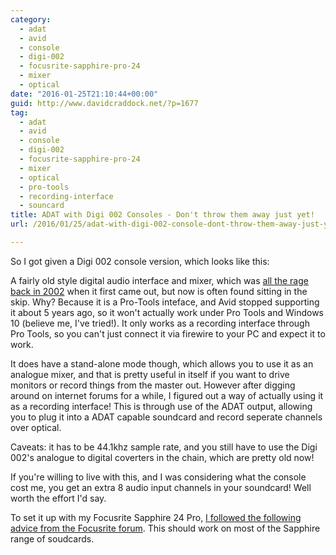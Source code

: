 ```yaml
---
category:
  - adat
  - avid
  - console
  - digi-002
  - focusrite-sapphire-pro-24
  - mixer
  - optical
date: "2016-01-25T21:10:44+00:00"
guid: http://www.davidcraddock.net/?p=1677
tag:
  - adat
  - avid
  - console
  - digi-002
  - focusrite-sapphire-pro-24
  - mixer
  - optical
  - pro-tools
  - recording-interface
  - souncard
title: ADAT with Digi 002 Consoles - Don't throw them away just yet!
url: /2016/01/25/adat-with-digi-002-console-dont-throw-them-away-just-yet/

---
```

So I got given a Digi 002 console version, which looks like this:

A fairly old style digital audio interface and mixer, which was [all the rage back in 2002](http://www.soundonsound.com/sos/dec02/articles/digi002.asp) when it first came out, but now is often found sitting in the skip. Why? Because it is a Pro-Tools inteface, and Avid stopped supporting it about 5 years ago, so it won't actually work under Pro Tools and Windows 10 (believe me, I've tried!). It only works as a recording interface through Pro Tools, so you can't just connect it via firewire to your PC and expect it to work.

It does have a stand-alone mode though, which allows you to use it as an analogue mixer, and that is pretty useful in itself if you want to drive monitors or record things from the master out. However after digging around on internet forums for a while, I figured out a way of actually using it as a recording interface! This is through use of the ADAT output, allowing you to plug it into a ADAT capable soundcard and record seperate channels over optical.

Caveats: it has to be 44.1khz sample rate, and you still have to use the Digi 002's analogue to digital coverters in the chain, which are pretty old now!

If you're willing to live with this, and I was considering what the console cost me, you get an extra 8 audio input channels in your soundcard! Well worth the effort I'd say.

To set it up with my Focusrite Sapphire 24 Pro, [I followed the following advice from the Focusrite forum](http://us.focusrite.com/answerbase/how-to-connect-an-octopre-mk-ii-to-a-saffire-pro-40-via-adat). This should work on most of the Sapphire range of soudcards.
